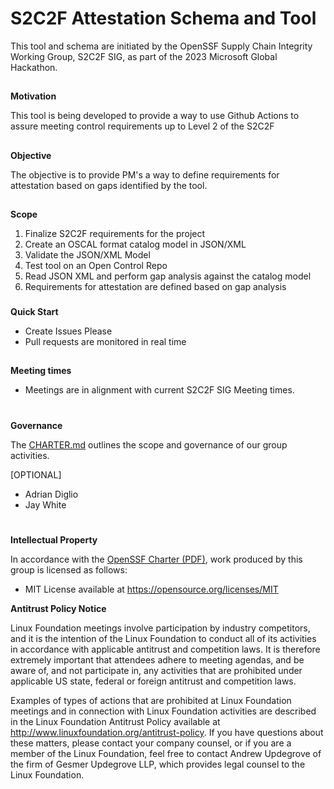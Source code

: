 # **S2C2F Attestation Schema and Tool**

This tool and schema are initiated by the OpenSSF Supply Chain Integrity Working Group, S2C2F SIG, as part of the 2023 Microsoft Global Hackathon.


## 
**Motivation**

This tool is being developed to provide a way to use Github Actions to assure meeting control requirements up to Level 2 of the S2C2F


## 
**Objective**

The objective is to provide PM's a way to define requirements for attestation based on gaps identified by the tool. 


## 
**Scope**

1. Finalize S2C2F requirements for the project
2. Create an OSCAL format catalog model in JSON/XML
3. Validate the JSON/XML Model
4. Test tool on an Open Control Repo
5. Read JSON XML and perform gap analysis against the catalog model
5. Requirements for attestation are defined based on gap analysis


### 
**Quick Start**

*   Create Issues Please
*   Pull requests are monitored in real time

## 
**Meeting times**

*   Meetings are in alignment with current S2C2F SIG Meeting times.

# 
**Governance**

The [CHARTER.md](https://github.com/ossf/S2C2F-attestation-schema-and-tool/blob/main/CHARTER.md) outlines the scope and governance of our group activities.


[OPTIONAL]
*   Adrian Diglio 
*   Jay White

#
**Intellectual Property**

In accordance with the [OpenSSF Charter (PDF)](https://charter.openssf.org/), work produced by this group is licensed as follows:

* MIT License available at https://opensource.org/licenses/MIT


**Antitrust Policy Notice**

Linux Foundation meetings involve participation by industry competitors, and it is the intention of the Linux Foundation to conduct all of its activities in accordance with applicable antitrust and competition laws. It is therefore extremely important that attendees adhere to meeting agendas, and be aware of, and not participate in, any activities that are prohibited under applicable US state, federal or foreign antitrust and competition laws.

Examples of types of actions that are prohibited at Linux Foundation meetings and in connection with Linux Foundation activities are described in the Linux Foundation Antitrust Policy available at http://www.linuxfoundation.org/antitrust-policy. If you have questions about these matters, please contact your company counsel, or if you are a member of the Linux Foundation, feel free to contact Andrew Updegrove of the firm of Gesmer Updegrove LLP, which provides legal counsel to the Linux Foundation.
